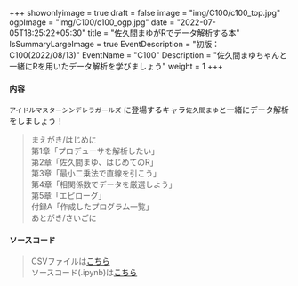 +++
showonlyimage = true
draft = false
image = "img/C100/c100_top.jpg"
ogpImage = "img/C100/c100_ogp.jpg"
date = "2022-07-05T18:25:22+05:30"
title = "佐久間まゆがRでデータ解析する本"
IsSummaryLargeImage = true
EventDescription = "初版：C100(2022/08/13)"
EventName = "C100"
Description = "佐久間まゆちゃんと一緒にRを用いたデータ解析を学びましょう"
weight = 1
+++
#### 内容
`アイドルマスターシンデレラガールズ` に登場するキャラ`佐久間まゆ`と一緒にデータ解析をしましょう！
> まえがき/はじめに <br>
> 第1章「プロデューサを解析したい」<br>
> 第2章「佐久間まゆ、はじめてのR」<br>
> 第3章「最小二乗法で直線を引こう」<br>
> 第4章「相関係数でデータを厳選しよう」<br>
> 第5章「エピローグ」<br>
> 付録A「作成したプログラム一覧」<br>
> あとがき/さいごに

#### ソースコード
> CSVファイルは<a href="/event_source/c100/C100_Psan_dataset.csv" download>こちら</a>\
> ソースコード(.ipynb)は<a href="/event_source/c100/C100_SourceCode.ipynb" download>こちら</a>